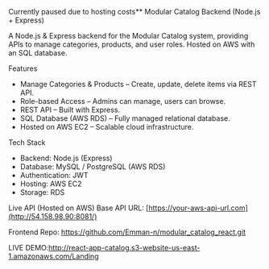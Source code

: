 Currently paused due to hosting costs**
Modular Catalog Backend (Node.js + Express)

A Node.js & Express backend for the Modular Catalog system, providing APIs to manage categories, products, and user roles.
Hosted on AWS with an SQL database.

Features
  - Manage Categories & Products – Create, update, delete items via REST API.
  - Role-based Access – Admins can manage, users can browse.
  - REST API – Built with Express.
  - SQL Database (AWS RDS) – Fully managed relational database.
  - Hosted on AWS EC2 – Scalable cloud infrastructure.

Tech Stack
- Backend: Node.js (Express)
- Database: MySQL / PostgreSQL (AWS RDS)
- Authentication: JWT
- Hosting: AWS EC2
- Storage: RDS

Live API (Hosted on AWS)
Base API URL: [https://your-aws-api-url.com](http://54.158.98.90:8081/)

Frontend Repo: https://github.com/Emman-n/modular_catalog_react.git

LIVE DEMO:http://react-app-catalog.s3-website-us-east-1.amazonaws.com/Landing  

